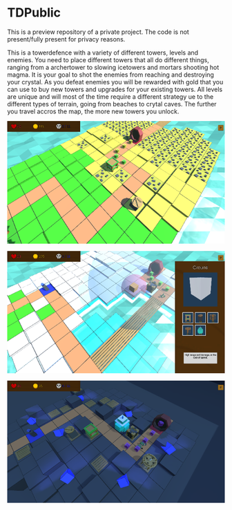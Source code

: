 # TDPublic

This is a preview repository of a private project.
The code is not present/fully present for privacy reasons.

This is a towerdefence with a variety of different towers, levels and enemies.
You need to place different towers that all do different things, ranging from a archertower to slowing icetowers and mortars shooting hot magma.
It is your goal to shot the enemies from reaching and destroying your crystal.
As you defeat enemies you will be rewarded with gold that you can use to buy new towers and upgrades for your existing towers.
All levels are unique and will most of the time require a different strategy ue to the different types of terrain, going from beaches to crytal caves.
The further you travel accros the map, the more new towers you unlock.

![TD1](https://github.com/ImAShark/TDPublic/blob/main/TD1.png)

![TD2](https://github.com/ImAShark/TDPublic/blob/main/TD2.png)

![TD3](https://github.com/ImAShark/TDPublic/blob/main/TD3.png)
